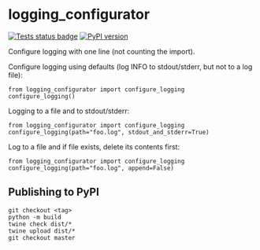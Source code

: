 # logging_configurator
[![Tests status badge](https://github.com/Dmitrii-I/logging_configurator/workflows/tests/badge.svg?branch=master)](https://github.com/Dmitrii-I/logging_configurator/actions?query=workflow%3Atests)
[![PyPI version](https://badge.fury.io/py/logging-configurator.svg)](https://badge.fury.io/py/logging-configurator)

Configure logging with one line (not counting the import).


Configure logging using defaults (log INFO to stdout/stderr, but not to a log file):
```
from logging_configurator import configure_logging
configure_logging()
```

Logging to a file and to stdout/stderr:
```
from logging_configurator import configure_logging
configure_logging(path="foo.log", stdout_and_stderr=True)
```

Log to a file and if file exists, delete its contents first:
```
from logging_configurator import configure_logging
configure_logging(path="foo.log", append=False)
```

## Publishing to PyPI

```
git checkout <tag>
python -m build
twine check dist/*
twine upload dist/*
git checkout master
```
